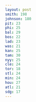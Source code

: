 ```yaml
---
layout: post
smith: 198
johnson: 180
pit: 23
phi: 25
bal: 29
bos: 22
lad: 23
was: 21
kan: 25
tam: 30
nyy: 25
cle: 24
tor: 18
stl: 24
min: 24
hou: 27
atl: 21
sdg: 17
---
```

